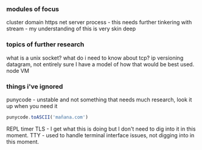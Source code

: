### modules of focus

cluster
domain
https
net
server
process - this needs further tinkering with
stream - my understanding of this is very skin deep


### topics of further research

what is a unix socket?
what do i need to know about tcp?
ip versioning
datagram, not entirely sure I have a model of how that would be best used.
node VM


### things i've ignored
punycode - unstable and not something that needs much research, look it up when you need it

```javascript
punycode.toASCII('mañana.com')
```

REPL
timer
TLS - I get what this is doing but I don't need to dig into it in this moment.
TTY - used to handle terminal interface issues, not digging into in this moment.
